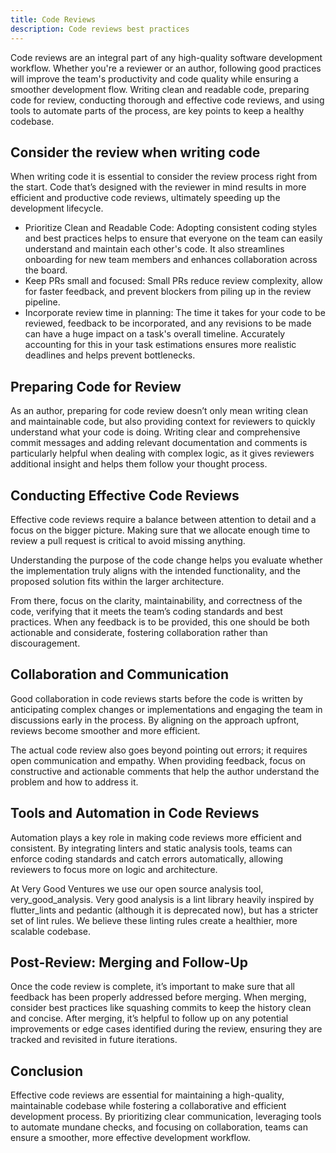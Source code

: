 ```yaml
---
title: Code Reviews
description: Code reviews best practices
---
```


Code reviews are an integral part of any high-quality software development workflow. Whether you're a reviewer or an author, following good practices will improve the team's productivity and code quality while ensuring a smoother development flow.
Writing clean and readable code, preparing code for review, conducting thorough and effective code reviews, and using tools to automate parts of the process, are key points to keep a healthy codebase.

## Consider the review when writing code

When writing code it is essential to consider the review process right from the start. Code that’s designed with the reviewer in mind results in more efficient and productive code reviews, ultimately speeding up the development lifecycle.

- Prioritize Clean and Readable Code: Adopting consistent coding styles and best practices helps to ensure that everyone on the team can easily understand and maintain each other's code. It also streamlines onboarding for new team members and enhances collaboration across the board.
- Keep PRs small and focused: Small PRs reduce review complexity, allow for faster feedback, and prevent blockers from piling up in the review pipeline.
- Incorporate review time in planning: The time it takes for your code to be reviewed, feedback to be incorporated, and any revisions to be made can have a huge impact on a task's overall timeline. Accurately accounting for this in your task estimations ensures more realistic deadlines and helps prevent bottlenecks.

## Preparing Code for Review

As an author, preparing for code review doesn’t only mean writing clean and maintainable code, but also providing context for reviewers to quickly understand what your code is doing.
Writing clear and comprehensive commit messages and adding relevant documentation and comments is particularly helpful when dealing with complex logic, as it gives reviewers additional insight and helps them follow your thought process.

## Conducting Effective Code Reviews

Effective code reviews require a balance between attention to detail and a focus on the bigger picture. Making sure that we allocate enough time to review a pull request is critical to avoid missing anything.

Understanding the purpose of the code change helps you evaluate whether the implementation truly aligns with the intended functionality, and the proposed solution fits within the larger architecture.

From there, focus on the clarity, maintainability, and correctness of the code, verifying that it meets the team’s coding standards and best practices.
When any feedback is to be provided, this one should be both actionable and considerate, fostering collaboration rather than discouragement.

## Collaboration and Communication

Good collaboration in code reviews starts before the code is written by anticipating complex changes or implementations and engaging the team in discussions early in the process. By aligning on the approach upfront, reviews become smoother and more efficient.

The actual code review also goes beyond pointing out errors; it requires open communication and empathy. When providing feedback, focus on constructive and actionable comments that help the author understand the problem and how to address it.

## Tools and Automation in Code Reviews

Automation plays a key role in making code reviews more efficient and consistent. By integrating linters and static analysis tools, teams can enforce coding standards and catch errors automatically, allowing reviewers to focus more on logic and architecture.

At Very Good Ventures we use our open source analysis tool, very_good_analysis. Very good analysis is a lint library heavily inspired by flutter_lints and pedantic (although it is deprecated now), but has a stricter set of lint rules. We believe these linting rules create a healthier, more scalable codebase.

## Post-Review: Merging and Follow-Up

Once the code review is complete, it’s important to make sure that all feedback has been properly addressed before merging. When merging, consider best practices like squashing commits to keep the history clean and concise.
After merging, it’s helpful to follow up on any potential improvements or edge cases identified during the review, ensuring they are tracked and revisited in future iterations.

## Conclusion

Effective code reviews are essential for maintaining a high-quality, maintainable codebase while fostering a collaborative and efficient development process. By prioritizing clear communication, leveraging tools to automate mundane checks, and focusing on collaboration, teams can ensure a smoother, more effective development workflow.
